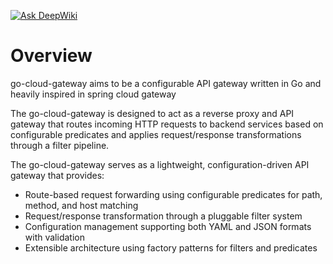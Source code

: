 [![Ask DeepWiki](https://deepwiki.com/badge.svg)](https://deepwiki.com/Drathveloper/go-cloud-gateway)

# Overview

go-cloud-gateway aims to be a configurable API gateway written in Go and heavily inspired in spring cloud gateway

The go-cloud-gateway is designed to act as a reverse proxy and API gateway that routes incoming HTTP requests to backend services based on configurable predicates and applies request/response transformations through a filter pipeline.

The go-cloud-gateway serves as a lightweight, configuration-driven API gateway that provides:
- Route-based request forwarding using configurable predicates for path, method, and host matching 
- Request/response transformation through a pluggable filter system 
- Configuration management supporting both YAML and JSON formats with validation 
- Extensible architecture using factory patterns for filters and predicates


